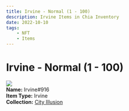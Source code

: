 ```yaml
---
title: Irvine - Normal (1 - 100)
description: Irvine Items in Chia Inventory
date: 2022-10-10
tags:
    - NFT
    - Items
---
```


# Irvine - Normal (1 - 100)
<div class="item_thumbnail">
<img loading="lazy" src="https://4b6oufqw4askb32taovc3mcrokdiomo44ji6mjxvg5crhctc.arweave.net/4HzqFhbgJKD-vUwOqLbBRcoaHMdziUeYm9TdF_E4piI"><br/>
<div><strong>Name:</strong> Irvine#916</div>
<div><strong>Item Type:</strong> Irvine</div>
<div><strong>Collection:</strong> <a href="https://www.spacescan.io/xch/nft/collection/col1lend2dcn558km4wcwta4xnkfv3xpcmlp9kyt0m909emvfxechlyqdl5ndg">City Illusion</a></div>
</div>

